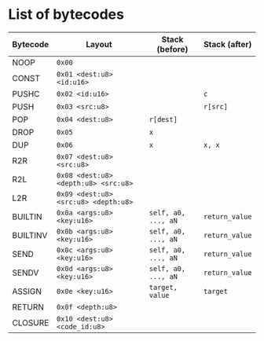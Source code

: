 # List of bytecodes

| Bytecode | Layout                               | Stack (before)      | Stack (after)  |
| -------- | ------------------------------------ | ------------------- | -------------- |
| NOOP     | `0x00`                               |                     |                |
| CONST    | `0x01 <dest:u8> <id:u16>`            |                     |                |
| PUSHC    | `0x02 <id:u16>`                      |                     | `c`            |
| PUSH     | `0x03 <src:u8>`                      |                     | `r[src]`       |
| POP      | `0x04 <dest:u8>`                     | `r[dest]`           |                |
| DROP     | `0x05`                               | `x`                 |                |
| DUP      | `0x06`                               | `x`                 | `x, x`         |
| R2R      | `0x07 <dest:u8> <src:u8>`            |                     |                |
| R2L      | `0x08 <dest:u8> <depth:u8> <src:u8>` |                     |                |
| L2R      | `0x09 <dest:u8> <src:u8> <depth:u8>` |                     |                |
| BUILTIN  | `0x0a <args:u8> <key:u16>`           | `self, a0, ..., aN` | `return_value` |
| BUILTINV | `0x0b <args:u8> <key:u16>`           | `self, a0, ..., aN` | `return_value` |
| SEND     | `0x0c <args:u8> <key:u16>`           | `self, a0, ..., aN` | `return_value` |
| SENDV    | `0x0d <args:u8> <key:u16>`           | `self, a0, ..., aN` | `return_value` |
| ASSIGN   | `0x0e <key:u16>`                     | `target, value`     | `target`       |
| RETURN   | `0x0f <depth:u8>`                    |                     |                |
| CLOSURE  | `0x10 <dest:u8> <code_id:u8>`        |                     |                |
